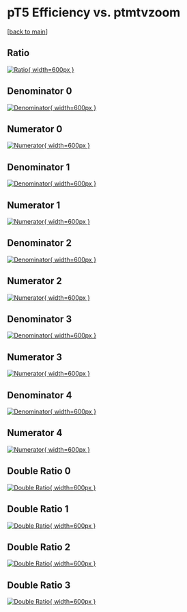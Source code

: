 # pT5 Efficiency vs. ptmtvzoom

[[back to main](./)]



## Ratio

[![Ratio](../mtv/var/pT5_vtr_0_1_eff_ptmtvzoom.png){ width=600px }](../mtv/var/pT5_vtr_0_1_eff_ptmtvzoom.pdf)

## Denominator 0

[![Denominator](../mtv/den/pT5_vtr_0_1_eff_ptmtvzoom_den0.png){ width=600px }](../mtv/den/pT5_vtr_0_1_eff_ptmtvzoom_den0.pdf)

## Numerator 0

[![Numerator](../mtv/num/pT5_vtr_0_1_eff_ptmtvzoom_num0.png){ width=600px }](../mtv/num/pT5_vtr_0_1_eff_ptmtvzoom_num0.pdf)

## Denominator 1

[![Denominator](../mtv/den/pT5_vtr_0_1_eff_ptmtvzoom_den1.png){ width=600px }](../mtv/den/pT5_vtr_0_1_eff_ptmtvzoom_den1.pdf)

## Numerator 1

[![Numerator](../mtv/num/pT5_vtr_0_1_eff_ptmtvzoom_num1.png){ width=600px }](../mtv/num/pT5_vtr_0_1_eff_ptmtvzoom_num1.pdf)

## Denominator 2

[![Denominator](../mtv/den/pT5_vtr_0_1_eff_ptmtvzoom_den2.png){ width=600px }](../mtv/den/pT5_vtr_0_1_eff_ptmtvzoom_den2.pdf)

## Numerator 2

[![Numerator](../mtv/num/pT5_vtr_0_1_eff_ptmtvzoom_num2.png){ width=600px }](../mtv/num/pT5_vtr_0_1_eff_ptmtvzoom_num2.pdf)

## Denominator 3

[![Denominator](../mtv/den/pT5_vtr_0_1_eff_ptmtvzoom_den3.png){ width=600px }](../mtv/den/pT5_vtr_0_1_eff_ptmtvzoom_den3.pdf)

## Numerator 3

[![Numerator](../mtv/num/pT5_vtr_0_1_eff_ptmtvzoom_num3.png){ width=600px }](../mtv/num/pT5_vtr_0_1_eff_ptmtvzoom_num3.pdf)

## Denominator 4

[![Denominator](../mtv/den/pT5_vtr_0_1_eff_ptmtvzoom_den4.png){ width=600px }](../mtv/den/pT5_vtr_0_1_eff_ptmtvzoom_den4.pdf)

## Numerator 4

[![Numerator](../mtv/num/pT5_vtr_0_1_eff_ptmtvzoom_num4.png){ width=600px }](../mtv/num/pT5_vtr_0_1_eff_ptmtvzoom_num4.pdf)

## Double Ratio 0

[![Double Ratio](../mtv/ratio/pT5_vtr_0_1_eff_ptmtvzoom_ratio0.png){ width=600px }](../mtv/ratio/pT5_vtr_0_1_eff_ptmtvzoom_ratio0.pdf)

## Double Ratio 1

[![Double Ratio](../mtv/ratio/pT5_vtr_0_1_eff_ptmtvzoom_ratio1.png){ width=600px }](../mtv/ratio/pT5_vtr_0_1_eff_ptmtvzoom_ratio1.pdf)

## Double Ratio 2

[![Double Ratio](../mtv/ratio/pT5_vtr_0_1_eff_ptmtvzoom_ratio2.png){ width=600px }](../mtv/ratio/pT5_vtr_0_1_eff_ptmtvzoom_ratio2.pdf)

## Double Ratio 3

[![Double Ratio](../mtv/ratio/pT5_vtr_0_1_eff_ptmtvzoom_ratio3.png){ width=600px }](../mtv/ratio/pT5_vtr_0_1_eff_ptmtvzoom_ratio3.pdf)

